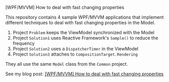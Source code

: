 [WPF/MVVM] How to deal with fast changing properties

This repository contains 4 sample WPF/MVVM applications that  implement different techniques to deal with fast changing properties in the Model.

1. Project `Problem` keeps the ViewModel synchronized with the Model
2. Project `Solution1` uses Reactive Framework's `Sample()` to reduce the frequency
3. Project `Solution2` uses a `DispatcherTimer` in the ViewModel
4. Project `Solution3` attaches to `CompositionTarget.Rendering`

They all use the same `Model` class from the `Common` project.

See my blog post: [[WPF/MVVM] How to deal with fast changing properties](http://blog.benoitblanchon.fr/wpf-high-speed-mvvm)